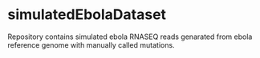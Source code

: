 # simulatedEbolaDataset
Repository contains simulated ebola RNASEQ reads genarated from ebola reference genome with manually called mutations.
